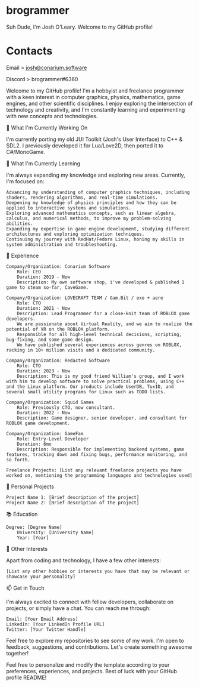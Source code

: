 # brogrammer
Suh Dude, I'm Josh O'Leary. Welcome to my GitHub profile!

# Contacts
Email > josh@conarium.software

Discord > brogrammer#6360

Welcome to my GitHub profile! I'm a hobbyist and freelance programmer with a keen interest in computer graphics, physics, mathematics, game engines, and other scientific disciplines. I enjoy exploring the intersection of technology and creativity, and I'm constantly learning and experimenting with new concepts and technologies.

🔭 What I'm Currently Working On

I'm currently porting my old JUI Toolkit (Josh's User Interface) to C++ & SDL2. I previously developed it for Lua/Love2D, then ported it to C#/MonoGame.


🌱 What I'm Currently Learning

I'm always expanding my knowledge and exploring new areas. Currently, I'm focused on:

    Advancing my understanding of computer graphics techniques, including shaders, rendering algorithms, and real-time simulations.
    Deepening my knowledge of physics principles and how they can be applied to interactive systems and simulations.
    Exploring advanced mathematics concepts, such as linear algebra, calculus, and numerical methods, to improve my problem-solving abilities.
    Expanding my expertise in game engine development, studying different architectures and exploring optimization techniques.
    Continuing my journey with RedHat/Fedora Linux, honing my skills in system administration and troubleshooting.

💼 Experience

    Company/Organization: Conarium Software
        Role: CEO
        Duration: 2019 - Now
        Description: My own software shop, i've developed & published 1 game to steam so-far, CaveGame.
        
    Company/Organization: LOVECRAFT TEAM / Gam.Bit / exo + aere
        Role: CTO
        Duration: 2021 - Now
        Description: Lead Programmer for a close-knit team of ROBLOX game developers.
        We are passionate about Virtual Reality, and we aim to realize the potential of VR on the ROBLOX platform. 
        Responsible for all high-level technical decisions, scripting, bug-fixing, and some game design.
        We have published several experiences across genres on ROBLOX, racking in 10+ million visits and a dedicated community.
        
    Company/Organization: Redacted Software
        Role: CTO
        Duration: 2023 - Now
        Description: This is my good friend William's group, and I work with him to develop software to solve practical problems, using C++ and the Linux platform. Our products include UserDB, TuxID, and several small utility programs for Linux such as TODO lists.
        
    Company/Organization: Squid Games
        Role: Previously CTO, now consultant.
        Duration: 2022 - Now
        Description: Game designer, senior developer, and consultant for ROBLOX game development.
        
    Company/Organization: GameFam
        Role: Entry-Level Developer
        Duration: 6mo
        Description: Responsible for implementing backend systems, game features, tracking down and fixing bugs, performance monitoring, and so forth.

    Freelance Projects: [List any relevant freelance projects you have worked on, mentioning the programming languages and technologies used]

🚀 Personal Projects

    Project Name 1: [Brief description of the project]
    Project Name 2: [Brief description of the project]

📚 Education

    Degree: [Degree Name]
        University: [University Name]
        Year: [Year]

🌟 Other Interests

Apart from coding and technology, I have a few other interests:

    [List any other hobbies or interests you have that may be relevant or showcase your personality]

📫 Get in Touch

I'm always excited to connect with fellow developers, collaborate on projects, or simply have a chat. You can reach me through:

    Email: [Your Email Address]
    LinkedIn: [Your LinkedIn Profile URL]
    Twitter: [Your Twitter Handle]

Feel free to explore my repositories to see some of my work. I'm open to feedback, suggestions, and contributions. Let's create something awesome together!

Feel free to personalize and modify the template according to your preferences, experiences, and projects. Best of luck with your GitHub profile README!
